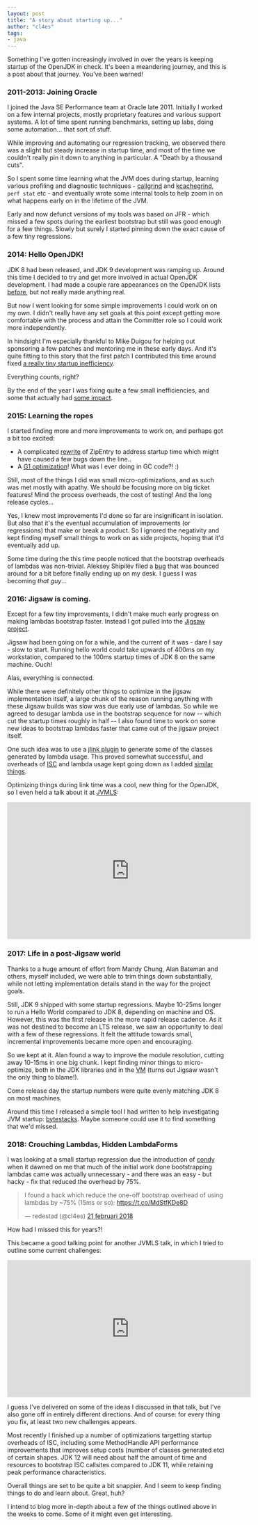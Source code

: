 ```yaml
---
layout: post
title: "A story about starting up..."
author: "cl4es"
tags:
- java 
---
```


Something I've gotten increasingly involved in over the years is keeping startup of the OpenJDK in check. It's been a meandering journey, and this is a post about that journey. You've been warned!

### 2011-2013: Joining Oracle

I joined the Java SE Performance team at Oracle late 2011. Initially I worked on a few internal projects, mostly proprietary features and various support systems. A lot of time spent running benchmarks, setting up labs, doing some automation... that sort of stuff.

While improving and automating our regression tracking, we observed there was a slight but steady increase in startup time, and most of the time we couldn't really pin it down to anything in particular. A "Death by a thousand cuts".

So I spent some time learning what the JVM does during startup, learning various profiling and diagnostic techniques - [callgrind](http://valgrind.org/docs/manual/cl-manual.html) and [kcachegrind](https://github.com/KDE/kcachegrind), `perf stat` etc - and eventually wrote some internal tools to help zoom in on what happens early on in the lifetime of the JVM. 

Early and now defunct versions of my tools was based on JFR - which missed a few spots during the earliest bootstrap but still was good enough for a few things. Slowly but surely I started pinning down the exact cause of a few tiny regressions.

### 2014: Hello OpenJDK!

JDK 8 had been released, and JDK 9 development was ramping up. Around this time I decided to try and get more involved in actual OpenJDK development. I had made a couple rare appearances on the OpenJDK lists [before](https://bugs.openjdk.java.net/browse/JDK-8006757), but not really made anything real.

But now I went looking for some simple improvements I could work on on my own. I didn't really have any set goals at this point except getting more comfortable with the process and attain the Committer role so I could work more independently.

In hindsight I'm especially thankful to Mike Duigou for helping out sponsoring a few patches and mentoring me in these early days. And it's quite fitting to this story that the first patch I contributed this time around fixed [a really tiny startup inefficiency](https://bugs.openjdk.java.net/browse/JDK-8040837).

Everything counts, right?

By the end of the year I was fixing quite a few small inefficiencies, and some that actually had [some impact](https://bugs.openjdk.java.net/browse/JDK-8057936).

### 2015: Learning the ropes

I started finding more and more improvements to work on, and perhaps got a bit too excited:

- A complicated [rewrite](https://bugs.openjdk.java.net/browse/JDK-8073497) of ZipEntry to address startup time which might have caused a few bugs down the line..
- A [G1 optimization](https://bugs.openjdk.java.net/browse/JDK-8069273)! What was I ever doing in GC code?! :)

Still, most of the things I did was small micro-optimizations, and as such was met mostly with apathy. We should be focusing more on big ticket features! Mind the process overheads, the cost of testing! And the long release cycles... 

Yes, I knew most improvements I'd done so far are insignificant in isolation. But also that it's the eventual accumulation of improvements (or regressions) that make or break a product. So I ignored the negativity and kept finding myself small things to work on as side projects, hoping that it'd eventually add up.

Some time during the this time people noticed that the bootstrap overheads of lambdas was non-trivial. Aleksey Shipilëv filed a [bug](https://bugs.openjdk.java.net/browse/JDK-8086045) that was bounced around for a bit before finally ending up on my desk. I guess I was becoming _that guy_...

### 2016: Jigsaw is coming.

Except for a few tiny improvements, I didn't make much early progress on making lambdas bootstrap faster. Instead I got pulled into the [Jigsaw project](https://openjdk.java.net/projects/jigsaw/).

Jigsaw had been going on for a while, and the current of it was - dare I say - slow to start. Running hello world could take upwards of 400ms on my workstation, compared to the 100ms startup times of JDK 8 on the same machine. Ouch!

Alas, everything is connected. 

While there were definitely other things to optimize in the jigsaw implementation itself, a large chunk of the reason running anything with these Jigsaw builds was slow was due early use of lambdas. So while we agreed to desugar lambda use in the bootstrap sequence for now -- which cut the startup times roughly in half --  I also found time to work on some new ideas to bootstrap lambdas faster that came out of the jigsaw project itself.

One such idea was to use a [jlink plugin](http://cr.openjdk.java.net/~redestad/scratch/bmh_species_gen.txt) to generate some of the classes generated by lambda usage. This proved somewhat successful, and overheads of [ISC](http://openjdk.java.net/jeps/280) and lambda usage kept going down as I added [similar](https://bugs.openjdk.java.net/browse/JDK-8164451) [things](https://bugs.openjdk.java.net/browse/JDK-8164483).

Optimizing things during link time was a cool, new thing for the OpenJDK, so I even held a talk about it at [JVMLS](http://openjdk.java.net/projects/mlvm/summit2016/):

<iframe width="560" height="315" src="https://www.youtube.com/embed/ae13Wz3WIEc" frameborder="0" allow="accelerometer; autoplay; encrypted-media; gyroscope; picture-in-picture" allowfullscreen></iframe>

### 2017: Life in a post-Jigsaw world

Thanks to a huge amount of effort from Mandy Chung, Alan Bateman and others, myself included, we were able to trim things down substantially, while not letting implementation details stand in the way for the project goals. 

Still, JDK 9 shipped with some startup regressions. Maybe 10-25ms longer to run a Hello World compared to JDK 8, depending on machine and OS. However, this was the first release in the more rapid release cadence. As it was not destined to become an LTS release, we saw an opportunity to deal with a few of these regressions. It felt the attitude towards small, incremental improvements became more open and encouraging.

So we kept at it. Alan found a way to improve the module resolution, cutting away 10-15ms in one big chunk. I kept finding minor things to micro-optimize, both in the JDK libraries and in the [VM](https://bugs.openjdk.java.net/browse/JDK-8180614) (turns out Jigsaw wasn't the only thing to blame!). 

Come release day the startup numbers were quite evenly matching JDK 8 on most machines. 

Around this time I released a simple tool I had written to help investigating JVM startup: [bytestacks](https://github.com/cl4es/bytestacks). Maybe someone could use it to find something that we'd missed.

### 2018: Crouching Lambdas, Hidden LambdaForms

I was looking at a small startup regression due the introduction of [condy](https://openjdk.java.net/jeps/309) when it dawned on me that much of the initial work done bootstrapping lambdas came was actually unnecessary - and there was an easy - but hacky - fix that reduced the overhead by 75%. 

<blockquote class="twitter-tweet" data-lang="sv"><p lang="en" dir="ltr">I found a hack which reduce the one-off bootstrap overhead of using lambdas by ~75% (15ms or so): <a href="https://t.co/MdStfKDe8D">https://t.co/MdStfKDe8D</a></p>&mdash; redestad (@cl4es) <a href="https://twitter.com/cl4es/status/966318082137448449?ref_src=twsrc%5Etfw">21 februari 2018</a></blockquote><script async src="https://platform.twitter.com/widgets.js" charset="utf-8"></script>

How had I missed this for years?! 

This became a good talking point for another JVMLS talk, in which I tried to outline some current challenges:

<iframe width="560" height="315" src="https://www.youtube.com/embed/3r_tHGtpU7A" frameborder="0" allow="accelerometer; autoplay; encrypted-media; gyroscope; picture-in-picture" allowfullscreen></iframe>

I guess I've delivered on some of the ideas I discussed in that talk, but I've also gone off in entirely different directions. And of course: for every thing you fix, at least two new challenges appears.

Most recently I finished up a number of optimizations targetting startup overheads of ISC, including some MethodHandle API performance improvements that improves setup costs (number of classes generated etc) of certain shapes. JDK 12 will need about half the amount of time and resources to bootstrap ISC callsites compared to JDK 11, while retaining peak performance characteristics.

Overall things are set to be quite a bit snappier. And I seem to keep finding things to do and learn about. Great, huh?

I intend to blog more in-depth about a few of the things outlined above in the weeks to come. Some of it might even get interesting.
